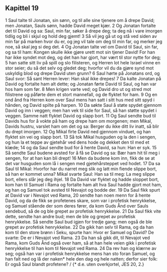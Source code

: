 ## Kapittel 19

1 Saul talte til Jonatan, sin sønn, og til alle sine tjenere om å drepe David; men Jonatan, Sauls sønn, hadde David meget kjær.
2 Og Jonatan fortalte det til David og sa: Saul, min far, søker å drepe deg; ta deg nå i vare imorgen tidlig og bli i skjul og hold deg gjemt!
3 Så vil jeg gå ut og stå ved siden av min far på marken hvor du er, og jeg vil tale om deg til min far, og merker jeg noe, så skal jeg si deg det.
4 Og Jonatan talte vel om David til Saul, sin far, og sa til ham: Kongen skulle ikke gjøre urett mot sin tjener David! For han har ikke syndet mot deg, og det han har gjort, har vært til stor nytte for deg;
5 han satte sitt liv på spill og slo filisteren, og Herren lot hele Israel vinne en stor seier; du så det selv og gledet deg; hvorfor vil du da gjøre synd mot uskyldig blod og drepe David uten grunn?
6 Saul hørte på Jonatans ord, og Saul svor: Så sant Herren lever: Han skal ikke drepes!
7 Da kalte Jonatan på David og fortalte ham alt dette; og Jonatan førte David til Saul, og han var hos ham som før.
8 Men krigen varte ved; og David dro ut og stred mot filistrene og påførte dem et stort mannefall, og de flyktet for ham.
9 Og en ond ånd fra Herren kom over Saul mens han satt i sitt hus med sitt spyd i hånden, og David spilte på harpen.
10 Da søkte Saul å støte spydet gjennom David og inn i veggen; men han vek til side for Saul, så han støtte spydet i veggen. Samme natt flyktet David og slapp bort.
11 Og Saul sendte bud til Davids hus for å vokte på ham og drepe ham om morgenen; men Mikal, Davids hustru, varslet ham om det og sa: Berger du ikke ditt liv inatt, så blir du drept imorgen.
12 Og Mikal firte David ned gjennom vinduet, og han flyktet sin vei og slapp bort.
13 Så tok Mikal husguden og la den i sengen, og hun la et teppe av gjetehår ved dens hode og dekket den til med et klæde;
14 og da Saul sendte bud for å hente David, sa hun: Han er syk.
15 Så sendte Saul budene avsted for å få se David og sa: Bær ham hit til meg i sengen, for at han kan bli drept!
16 Men da budene kom inn, fikk de se at det var husguden som lå i sengen med gjetehårsteppet ved hodet.
17 Da sa Saul til Mikal: Hvorfor har du narret meg slik og latt min fiende slippe bort, så han er kommet unna? Mikal svarte Saul: Han sa til meg: La meg slippe bort, ellers slår jeg deg ihjel.
18 Da David var flyktet og hadde sloppet bort, kom han til Samuel i Rama og fortalte ham alt hva Saul hadde gjort mot ham, og han og Samuel tok avsted til Nevajot og bodde der.
19 Da Saul fikk spurt at David var i Nevajot ved Rama,
20 sendte han noen menn for å hente David, og da de fikk se profetenes skare, som var i profetisk henrykkelse, og Samuel stående der som deres fører, da kom Guds Ånd over Sauls sendebud, så de og ble grepet av profetisk henrykkelse.
21 Da Saul fikk vite dette, sendte han andre bud; men de ble og grepet av profetisk henrykkelse. Så sendte Saul bud igjen for tredje gang; men også de ble grepet av profetisk henrykkelse.
22 Da gikk han selv til Rama, og da han kom til den store brønn i Seku, spurte han: Hvor er Samuel og David? De svarte: De er i Nevajot ved Rama.
23 Da han så gikk dit, til Nevajot ved Rama, kom Guds Ånd også over ham, så at han hele veien gikk i profetisk henrykkelse til han kom til Nevajot ved Rama.
24 Da rev han og klærne av seg; også han var i profetisk henrykkelse mens han sto foran Samuel, og han falt ned og lå der naken* hele den dag og hele natten; derfor sier folk: Er også Saul blandt profetene? / {* d.e. uten overkjortel, JES 20, 2.}
